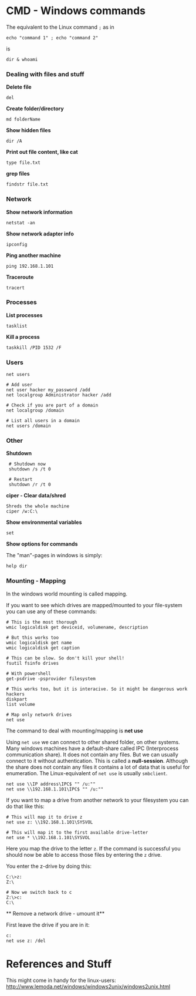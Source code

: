 # CMD - Windows commands


The equivalent to the Linux command `;` as in

```
echo "command 1" ; echo "command 2"
```

is

```
dir & whoami
```

### Dealing with files and stuff

**Delete file**

```
del
```

**Create folder/directory**

```
md folderName
```

**Show hidden files**

```
dir /A
```

**Print out file content, like cat**

```
type file.txt
```

**grep files**

```
findstr file.txt
```



### Network

**Show network information**

`netstat -an`

**Show network adapter info**

`ipconfig`

**Ping another machine** 

`ping 192.168.1.101` 

**Traceroute**

`tracert`


### Processes

**List processes**

`tasklist`

**Kill a process**

`taskkill /PID 1532 /F`

### Users

```
net users

# Add user
net user hacker my_password /add
net localgroup Administrator hacker /add

# Check if you are part of a domain
net localgroup /domain

# List all users in a domain
net users /domain
```

### Other

**Shutdown**

```
 # Shutdown now
 shutdown /s /t 0
 
 # Restart
 shutdown /r /t 0
 ```
 
 **ciper - Clear data/shred**
 
 ```
 Shreds the whole machine
 ciper /w:C:\
 ```
 
**Show environmental variables**

```
set
```

**Show options for commands**

The "man"-pages in windows is simply:
```
help dir
```

### Mounting - Mapping

In the windows world mounting is called mapping.

If you want to see which drives are mapped/mounted to your file-system you can use any of these commands:

```
# This is the most thorough
wmic logicaldisk get deviceid, volumename, description

# But this works too
wmic logicaldisk get name
wmic logicaldisk get caption

# This can be slow. So don't kill your shell!
fsutil fsinfo drives

# With powershell
get-psdrive -psprovider filesystem

# This works too, but it is interacive. So it might be dangerous work hackers
diskpart
list volume

# Map only network drives
net use
```

The command to deal with mounting/mapping is **net use**

Using `net use` we can connect to other shared folder, on other systems. Many windows machines have a default-share called IPC (Interprocess communication share). It does not contain any files. But we can usually connect to it without authentication. This is called a **null-session**. Although the share does not contain any files it contains a lot of data that is useful for enumeration.
The Linux-equivalent of `net use` is usually `smbclient`. 


```
net use \\IP address\IPC$ "" /u:""
net use \\192.168.1.101\IPC$ "" /u:""
```

If you want to map a drive from another network to your filesystem you can do that like this:

```
# This will map it to drive z
net use z: \\192.168.1.101\SYSVOL

# This will map it to the first available drive-letter
net use * \\192.168.1.101\SYSVOL
```

Here you map the drive to the letter `z`. If the command is successful you should now be able to access those files by entering the `z` drive.

You enter the z-drive by doing this:

```
C:\>z:
Z:\

# Now we switch back to c
Z:\>c:
C:\
```

** Remove a network drive - umount it**

First leave the drive if you are in it:

```
c:
net use z: /del
```


# References and Stuff

This might come in handy for the linux-users: http://www.lemoda.net/windows/windows2unix/windows2unix.html


